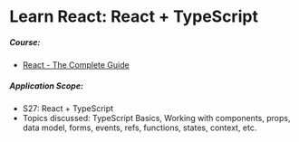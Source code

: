 # Learn React: React + TypeScript

##### Course:

- [React - The Complete Guide](https://www.udemy.com/course/react-the-complete-guide-incl-redux)

##### Application Scope:

- S27: React + TypeScript
- Topics discussed: TypeScript Basics, Working with components, props, data model, forms, events, refs, functions, states, context, etc.
